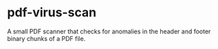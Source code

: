 # pdf-virus-scan
A small PDF scanner that checks for anomalies in the header and footer binary chunks of a PDF file. 
